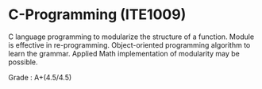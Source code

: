 # C-Programming (ITE1009)

C language programming to modularize the structure of a function.
Module is effective in re-programming.
Object-oriented programming algorithm to learn the grammar.
Applied Math implementation of modularity may be possible. 

Grade : A+(4.5/4.5)
